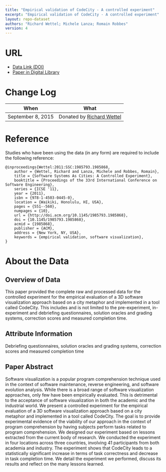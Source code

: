 ```yaml
---
title: "Empirical validation of CodeCity - A controlled experiment"
excerpt: "Empirical validation of CodeCity - A controlled experiment"
layout: repo-dataset
authors: "Richard Wettel; Michele Lanza; Romain Robbes"
version: 4
---
```


# URL

* [Data Link (DOI)](https://doi.org/10.5281/zenodo.268463)
* [Paper in Digital Library](http://dl.acm.org/citation.cfm?id=1985868)

# Change Log

When | What
---- | ----
September 8, 2015 | Donated by [Richard Wettel](/repo/people/data-donors/promise4.html)

# Reference

Studies who have been using the data (in any form) are required to include the following reference:

```
@inproceedings{Wettel:2011:SSC:1985793.1985868,
	author = {Wettel, Richard and Lanza, Michele and Robbes, Romain},
	title = {Software Systems As Cities: A Controlled Experiment},
	booktitle = {Proceedings of the 33rd International Conference on Software Engineering},
	series = {ICSE '11},
	year = {2011},
	isbn = {978-1-4503-0445-0},
	location = {Waikiki, Honolulu, HI, USA},
	pages = {551--560},
	numpages = {10},
	url = {http://doi.acm.org/10.1145/1985793.1985868},
	doi = {10.1145/1985793.1985868},
	acmid = {1985868},
	publisher = {ACM},
	address = {New York, NY, USA},
	keywords = {empirical validation, software visualization},
}
```

# About the Data

## Overview of Data

This paper provided the complete raw and processed data for the controlled experiment for the empirical evaluation of a 3D software visualization approach based on a city metaphor and implemented in a tool called CodeCity. This includes and is not limited to the pre-experiment, in-experiment and debriefing questionnaires, solution oracles and grading systems, correction scores and measured completion time.


## Attribute Information

Debriefing questionnaires, solution oracles and grading systems, correction scores and measured completion time

## Paper Abstract

Software visualization is a popular program comprehension technique
used in the context of software maintenance, reverse engineering,
and software evolution analysis. While there is a broad range
of software visualization approaches, only few have been empirically
evaluated. This is detrimental to the acceptance of software
visualization in both the academic and the industrial world.
We present a controlled experiment for the empirical evaluation
of a 3D software visualization approach based on a city metaphor
and implemented in a tool called CodeCity. The goal is to provide
experimental evidence of the viability of our approach in the context
of program comprehension by having subjects perform tasks related
to program comprehension. We designed our experiment based on
lessons extracted from the current body of research. We conducted
the experiment in four locations across three countries, involving
41 participants from both academia and industry. The experiment
shows that CodeCity leads to a statistically significant increase in
terms of task correctness and decrease in task completion time. We
detail the experiment we performed, discuss its results and reflect
on the many lessons learned.
